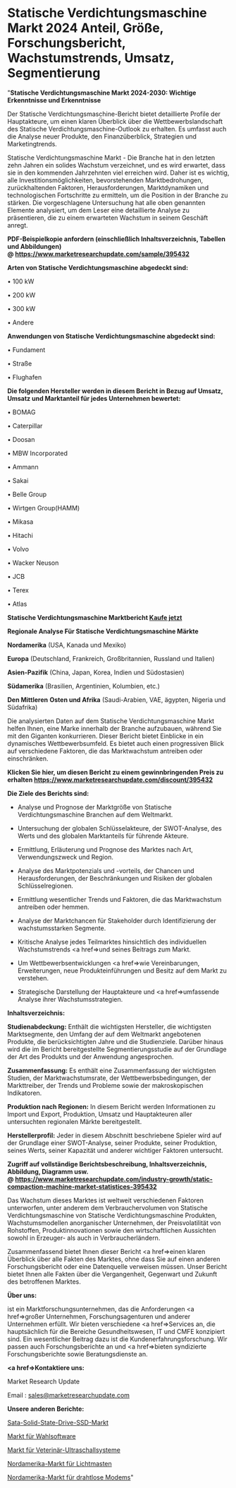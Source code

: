 # Statische Verdichtungsmaschine Markt 2024 Anteil, Größe, Forschungsbericht, Wachstumstrends, Umsatz, Segmentierung

"<strong>Statische Verdichtungsmaschine Markt 2024-2030: Wichtige Erkenntnisse und Erkenntnisse</strong>

Der Statische Verdichtungsmaschine-Bericht bietet detaillierte Profile der Hauptakteure, um einen klaren Überblick über die Wettbewerbslandschaft des Statische Verdichtungsmaschine-Outlook zu erhalten. Es umfasst auch die Analyse neuer Produkte, den Finanzüberblick, Strategien und Marketingtrends.

Statische Verdichtungsmaschine Markt - Die Branche hat in den letzten zehn Jahren ein solides Wachstum verzeichnet, und es wird erwartet, dass sie in den kommenden Jahrzehnten viel erreichen wird. Daher ist es wichtig, alle Investitionsmöglichkeiten, bevorstehenden Marktbedrohungen, zurückhaltenden Faktoren, Herausforderungen, Marktdynamiken und technologischen Fortschritte zu ermitteln, um die Position in der Branche zu stärken. Die vorgeschlagene Untersuchung hat alle oben genannten Elemente analysiert, um dem Leser eine detaillierte Analyse zu präsentieren, die zu einem erwarteten Wachstum in seinem Geschäft anregt.

<strong><b>PDF-Beispielkopie anfordern (einschließlich Inhaltsverzeichnis, Tabellen und Abbildungen) @ </b></strong><strong><a href=https://www.marketresearchupdate.com/sample/395432><strong>https://www.marketresearchupdate.com/sample/395432</u></a></strong></strong>

<strong>Arten von Statische Verdichtungsmaschine abgedeckt sind:</strong>

• 100 kW

• 200 kW

• 300 kW

• Andere

<strong>Anwendungen von Statische Verdichtungsmaschine abgedeckt sind:</strong>

• Fundament

• Straße

• Flughafen

<strong>Die folgenden Hersteller werden in diesem Bericht in Bezug auf Umsatz, Umsatz und Marktanteil für jedes Unternehmen bewertet:</strong>

• BOMAG

• Caterpillar

• Doosan

• MBW Incorporated

• Ammann

• Sakai

• Belle Group

• Wirtgen Group(HAMM)

• Mikasa

• Hitachi

• Volvo

• Wacker Neuson

• JCB

• Terex

• Atlas

<strong>Statische Verdichtungsmaschine Marktbericht <a href=https://www.marketresearchupdate.com/buynow/395432>Kaufe jetzt</a></strong>

<strong>Regionale Analyse Für Statische Verdichtungsmaschine Märkte</strong>

<strong>Nordamerika</strong> (USA, Kanada und Mexiko)

<strong>Europa</strong> (Deutschland, Frankreich, Großbritannien, Russland und Italien)

<strong>Asien-Pazifik</strong> (China, Japan, Korea, Indien und Südostasien)

<strong>Südamerika</strong> (Brasilien, Argentinien, Kolumbien, etc.)

<strong>Den Mittleren</strong> <strong>Osten und Afrika</strong> (Saudi-Arabien, VAE, ägypten, Nigeria und Südafrika)

Die analysierten Daten auf dem Statische Verdichtungsmaschine Markt helfen Ihnen, eine Marke innerhalb der Branche aufzubauen, während Sie mit den Giganten konkurrieren. Dieser Bericht bietet Einblicke in ein dynamisches Wettbewerbsumfeld. Es bietet auch einen progressiven Blick auf verschiedene Faktoren, die das Marktwachstum antreiben oder einschränken.

<strong>Klicken Sie hier, um diesen Bericht zu einem gewinnbringenden Preis zu erhalten
</strong><strong><a href=https://www.marketresearchupdate.com/discount/395432>https://www.marketresearchupdate.com/discount/395432</b></u></strong></a>

<strong>Die Ziele des Berichts sind:</strong>

- Analyse und Prognose der Marktgröße von Statische Verdichtungsmaschine Branchen auf dem Weltmarkt.

- Untersuchung der globalen Schlüsselakteure, der SWOT-Analyse, des Werts und des globalen Marktanteils für führende Akteure.

- Ermittlung, Erläuterung und Prognose des Marktes nach Art, Verwendungszweck und Region.

- Analyse des Marktpotenzials und -vorteils, der Chancen und Herausforderungen, der Beschränkungen und Risiken der globalen Schlüsselregionen.

- Ermittlung wesentlicher Trends und Faktoren, die das Marktwachstum antreiben oder hemmen.

- Analyse der Marktchancen für Stakeholder durch Identifizierung der wachstumsstarken Segmente.

- Kritische Analyse jedes Teilmarktes hinsichtlich des individuellen Wachstumstrends <a href=>und</a> seines Beitrags zum Markt.

- Um Wettbewerbsentwicklungen <a href=>wie</a> Vereinbarungen, Erweiterungen, neue Produkteinführungen und Besitz auf dem Markt zu verstehen.

- Strategische Darstellung der Hauptakteure und <a href=>umfas</a>sende Analyse ihrer Wachstumsstrategien.

<strong>Inhaltsverzeichnis:</strong>

<strong>Studienabdeckung:</strong> Enthält die wichtigsten Hersteller, die wichtigsten Marktsegmente, den Umfang der auf dem Weltmarkt angebotenen Produkte, die berücksichtigten Jahre und die Studienziele. Darüber hinaus wird die im Bericht bereitgestellte Segmentierungsstudie auf der Grundlage der Art des Produkts und der Anwendung angesprochen.

<strong>Zusammenfassung:</strong> Es enthält eine Zusammenfassung der wichtigsten Studien, der Marktwachstumsrate, der Wettbewerbsbedingungen, der Markttreiber, der Trends und Probleme sowie der makroskopischen Indikatoren.

<strong>Produktion nach Regionen:</strong> In diesem Bericht werden Informationen zu Import und Export, Produktion, Umsatz und Hauptakteuren aller untersuchten regionalen Märkte bereitgestellt.

<strong>Herstellerprofil:</strong> Jeder in diesem Abschnitt beschriebene Spieler wird auf der Grundlage einer SWOT-Analyse, seiner Produkte, seiner Produktion, seines Werts, seiner Kapazität und anderer wichtiger Faktoren untersucht.

<strong><b>Zugriff auf vollständige Berichtsbeschreibung, Inhaltsverzeichnis, Abbildung, Diagramm usw. @ </b></strong><strong><a href=https://www.marketresearchupdate.com/industry-growth/static-compaction-machine-market-statistices-395432>https://www.marketresearchupdate.com/industry-growth/static-compaction-machine-market-statistices-395432</a></strong>

Das Wachstum dieses Marktes ist weltweit verschiedenen Faktoren unterworfen, unter anderem dem Verbrauchervolumen von Statische Verdichtungsmaschine von Statische Verdichtungsmaschine Produkten, Wachstumsmodellen anorganischer Unternehmen, der Preisvolatilität von Rohstoffen, Produktinnovationen sowie den wirtschaftlichen Aussichten sowohl in Erzeuger- als auch in Verbraucherländern.

Zusammenfassend bietet Ihnen dieser Bericht <a href=>einen</a> klaren Überblick über alle Fakten des Marktes, ohne dass Sie auf einen anderen Forschungsbericht oder eine Datenquelle verweisen müssen. Unser Bericht bietet Ihnen alle Fakten über die Vergangenheit, Gegenwart und Zukunft des betroffenen Marktes.

<strong>Über uns:</strong>

 ist ein Marktforschungsunternehmen, das die Anforderungen <a href=>großer</a> Unternehmen, Forschungsagenturen und anderer Unternehmen erfüllt. Wir bieten verschiedene <a href=>Services</a> an, die hauptsächlich für die Bereiche Gesundheitswesen, IT und CMFE konzipiert sind. Ein wesentlicher Beitrag dazu ist die Kundenerfahrungsforschung. Wir passen auch Forschungsberichte an und <a href=>bieten</a> syndizierte Forschungsberichte sowie Beratungsdienste an.

<strong><a href=>Kontaktiere uns:</a></strong>

Market Research Update

Email : sales@marketresearchupdate.com

<strong>Unsere anderen Berichte:</strong>

<a href=https://www.linkedin.com/pulse/sata-solid-state-drive-ssd-market-has-huge-demand>Sata-Solid-State-Drive-SSD-Markt</a>

<a href=https://www.linkedin.com/pulse/voting-software-market-industry-analysis-segments>Markt für Wahlsoftware</a>

<a href=https://www.linkedin.com/pulse/veterinary-ultrasound-systems-market-outlooks>Markt für Veterinär-Ultraschallsysteme</a>

<a href=https://www.linkedin.com/pulse/north-america-lighting-pole-market-2023-comprehensive>Nordamerika-Markt für Lichtmasten</a>

<a href=https://www.linkedin.com/pulse/north-america-wireless-modem-market-new-report>Nordamerika-Markt für drahtlose Modems</a>"
